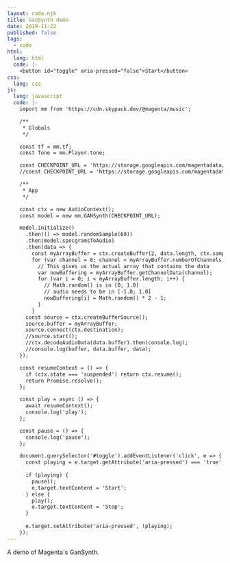 ```yaml
---
layout: code.njk
title: GanSynth demo
date: 2019-11-22
published: false
tags:
  - code
html:
  lang: html
  code: |-
    <button id="toggle" aria-pressed="false">Start</button>
css:
  lang: css
js:
  lang: javascript
  code: |-
    import mm from 'https://cdn.skypack.dev/@magenta/music';

    /**
     * Globals
     */

    const tf = mm.tf;
    const Tone = mm.Player.tone;

    const CHECKPOINT_URL = 'https://storage.googleapis.com/magentadata/js/checkpoints/gansynth/acoustic_only';
    //const CHECKPOINT_URL = 'https://storage.googleapis.com/magentadata/js/checkpoints/gansynth/all_instruments';

    /**
     * App
     */

    const ctx = new AudioContext();
    const model = new mm.GANSynth(CHECKPOINT_URL);

    model.initialize()
      .then(() => model.randomSample(60))
      .then(model.specgramsToAudio)
      .then(data => {
        const myArrayBuffer = ctx.createBuffer(2, data.length, ctx.sampleRate);
        for (var channel = 0; channel < myArrayBuffer.numberOfChannels; channel++) {
          // This gives us the actual array that contains the data
          var nowBuffering = myArrayBuffer.getChannelData(channel);
          for (var i = 0; i < myArrayBuffer.length; i++) {
            // Math.random() is in [0; 1.0]
            // audio needs to be in [-1.0; 1.0]
            nowBuffering[i] = Math.random() * 2 - 1;
          }
        }
      const source = ctx.createBufferSource();
      source.buffer = myArrayBuffer;
      source.connect(ctx.destination);
      //source.start();
      //ctx.decodeAudioData(data.buffer).then(console.log);
      //console.log(buffer, data.buffer, data);
    });

    const resumeContext = () => {
      if (ctx.state === 'suspended') return ctx.resume();
      return Promise.resolve();
    };

    const play = async () => {
      await resumeContext();
      console.log('play');
    };

    const pause = () => {
      console.log('pause');
    };

    document.querySelector('#toggle').addEventListener('click', e => {
      const playing = e.target.getAttribute('aria-pressed') === 'true';
      
      if (playing) {
        pause();
        e.target.textContent = 'Start';
      } else {
        play();
        e.target.textContent = 'Stop';
      }
      
      e.target.setAttribute('aria-pressed', !playing);
    });
---
```

A demo of Magenta's GanSynth.
